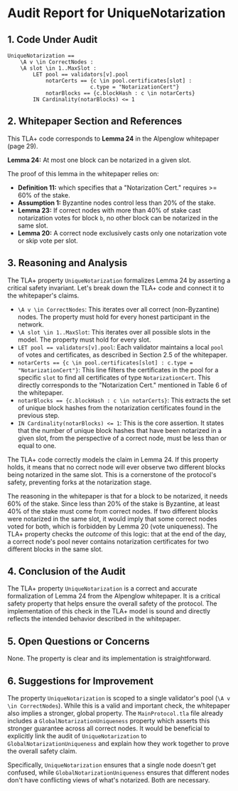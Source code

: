 
# Audit Report for UniqueNotarization

## 1. Code Under Audit

```tla
UniqueNotarization ==
    \A v \in CorrectNodes :
    \A slot \in 1..MaxSlot :
        LET pool == validators[v].pool
            notarCerts == {c \in pool.certificates[slot] : 
                          c.type = "NotarizationCert"}
            notarBlocks == {c.blockHash : c \in notarCerts}
        IN Cardinality(notarBlocks) <= 1
```

## 2. Whitepaper Section and References

This TLA+ code corresponds to **Lemma 24** in the Alpenglow whitepaper (page 29).

**Lemma 24:** At most one block can be notarized in a given slot.

The proof of this lemma in the whitepaper relies on:
*   **Definition 11:** which specifies that a "Notarization Cert." requires >= 60% of the stake.
*   **Assumption 1:** Byzantine nodes control less than 20% of the stake.
*   **Lemma 23:** If correct nodes with more than 40% of stake cast notarization votes for block `b`, no other block can be notarized in the same slot.
*   **Lemma 20:** A correct node exclusively casts only one notarization vote or skip vote per slot.

## 3. Reasoning and Analysis

The TLA+ property `UniqueNotarization` formalizes Lemma 24 by asserting a critical safety invariant. Let's break down the TLA+ code and connect it to the whitepaper's claims.

*   `\A v \in CorrectNodes`: This iterates over all correct (non-Byzantine) nodes. The property must hold for every honest participant in the network.
*   `\A slot \in 1..MaxSlot`: This iterates over all possible slots in the model. The property must hold for every slot.
*   `LET pool == validators[v].pool`: Each validator maintains a local `pool` of votes and certificates, as described in Section 2.5 of the whitepaper.
*   `notarCerts == {c \in pool.certificates[slot] : c.type = "NotarizationCert"}`: This line filters the certificates in the pool for a specific `slot` to find all certificates of type `NotarizationCert`. This directly corresponds to the "Notarization Cert." mentioned in Table 6 of the whitepaper.
*   `notarBlocks == {c.blockHash : c \in notarCerts}`: This extracts the set of unique block hashes from the notarization certificates found in the previous step.
*   `IN Cardinality(notarBlocks) <= 1`: This is the core assertion. It states that the number of unique block hashes that have been notarized in a given slot, from the perspective of a correct node, must be less than or equal to one.

The TLA+ code correctly models the claim in Lemma 24. If this property holds, it means that no correct node will ever observe two different blocks being notarized in the same slot. This is a cornerstone of the protocol's safety, preventing forks at the notarization stage.

The reasoning in the whitepaper is that for a block to be notarized, it needs 60% of the stake. Since less than 20% of the stake is Byzantine, at least 40% of the stake must come from correct nodes. If two different blocks were notarized in the same slot, it would imply that some correct nodes voted for both, which is forbidden by Lemma 20 (vote uniqueness). The TLA+ property checks the *outcome* of this logic: that at the end of the day, a correct node's pool never contains notarization certificates for two different blocks in the same slot.

## 4. Conclusion of the Audit

The TLA+ property `UniqueNotarization` is a correct and accurate formalization of Lemma 24 from the Alpenglow whitepaper. It is a critical safety property that helps ensure the overall safety of the protocol. The implementation of this check in the TLA+ model is sound and directly reflects the intended behavior described in the whitepaper.

## 5. Open Questions or Concerns

None. The property is clear and its implementation is straightforward.

## 6. Suggestions for Improvement

The property `UniqueNotarization` is scoped to a single validator's pool (`\A v \in CorrectNodes`). While this is a valid and important check, the whitepaper also implies a stronger, global property. The `MainProtocol.tla` file already includes a `GlobalNotarizationUniqueness` property which asserts this stronger guarantee across all correct nodes. It would be beneficial to explicitly link the audit of `UniqueNotarization` to `GlobalNotarizationUniqueness` and explain how they work together to prove the overall safety claim.

Specifically, `UniqueNotarization` ensures that a single node doesn't get confused, while `GlobalNotarizationUniqueness` ensures that different nodes don't have conflicting views of what's notarized. Both are necessary.
